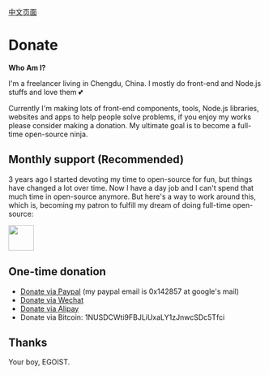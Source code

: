 [中文页面](/README-zh.md)

# Donate

**Who Am I?**

I'm a freelancer living in Chengdu, China. I mostly do front-end and Node.js stuffs and love them 💕

Currently I'm making lots of front-end components, tools, Node.js libraries, websites and apps to help people solve problems, if you enjoy my works please consider making a donation. My ultimate goal is to become a full-time open-source ninja.

## Monthly support (Recommended)

3 years ago I started devoting my time to open-source for fun, but things have changed a lot over time. Now I have a day job and I can't spend that much time in open-source anymore. But here's a way to work around this, which is, becoming my patron to fulfill my dream of doing full-time open-source:

<a href="https://patreon.com/egoist">
<img src="https://c5.patreon.com/external/logo/become_a_patron_button@2x.png" height="50">
</a>

## One-time donation

- [Donate via Paypal](https://www.paypal.me/egoistian) (my paypal email is 0x142857 at google's mail)
- [Donate via Wechat](http://ww4.sinaimg.cn/large/a15b4afegw1f72ib6rj67j20u00tvgnj.jpg)
- [Donate via Alipay](https://i.loli.net/2017/09/04/59ace6025d653.jpg)
- Donate via Bitcoin: 1NUSDCWti9FBJLiUxaLY1zJnwcSDc5Tfci

## Thanks

Your boy, EGOIST.
